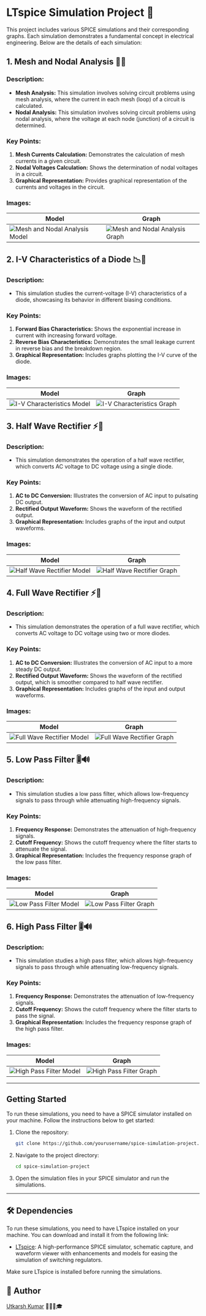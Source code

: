 # LTspice Simulation Project 🚀

This project includes various SPICE simulations and their corresponding graphs. Each simulation demonstrates a fundamental concept in electrical engineering. Below are the details of each simulation:

## 1. Mesh and Nodal Analysis 📐🔧

### Description:
- **Mesh Analysis:** This simulation involves solving circuit problems using mesh analysis, where the current in each mesh (loop) of a circuit is calculated.
- **Nodal Analysis:** This simulation involves solving circuit problems using nodal analysis, where the voltage at each node (junction) of a circuit is determined.

### Key Points:
1. **Mesh Currents Calculation:** Demonstrates the calculation of mesh currents in a given circuit.
2. **Nodal Voltages Calculation:** Shows the determination of nodal voltages in a circuit.
3. **Graphical Representation:** Provides graphical representation of the currents and voltages in the circuit.

### Images:
| Model | Graph |
|-------|-------|
| ![Mesh and Nodal Analysis Model](path/to/mesh_nodal_model.png) | ![Mesh and Nodal Analysis Graph](path/to/mesh_nodal_graph.png) |

## 2. I-V Characteristics of a Diode 📉🔋

### Description:
- This simulation studies the current-voltage (I-V) characteristics of a diode, showcasing its behavior in different biasing conditions.

### Key Points:
1. **Forward Bias Characteristics:** Shows the exponential increase in current with increasing forward voltage.
2. **Reverse Bias Characteristics:** Demonstrates the small leakage current in reverse bias and the breakdown region.
3. **Graphical Representation:** Includes graphs plotting the I-V curve of the diode.

### Images:
| Model | Graph |
|-------|-------|
| ![I-V Characteristics Model](path/to/iv_characteristics_model.png) | ![I-V Characteristics Graph](path/to/iv_characteristics_graph.png) |

## 3. Half Wave Rectifier ⚡🔄

### Description:
- This simulation demonstrates the operation of a half wave rectifier, which converts AC voltage to DC voltage using a single diode.

### Key Points:
1. **AC to DC Conversion:** Illustrates the conversion of AC input to pulsating DC output.
2. **Rectified Output Waveform:** Shows the waveform of the rectified output.
3. **Graphical Representation:** Includes graphs of the input and output waveforms.

### Images:
| Model | Graph |
|-------|-------|
| ![Half Wave Rectifier Model](path/to/half_wave_rectifier_model.png) | ![Half Wave Rectifier Graph](path/to/half_wave_rectifier_graph.png) |

## 4. Full Wave Rectifier ⚡🔄

### Description:
- This simulation demonstrates the operation of a full wave rectifier, which converts AC voltage to DC voltage using two or more diodes.

### Key Points:
1. **AC to DC Conversion:** Illustrates the conversion of AC input to a more steady DC output.
2. **Rectified Output Waveform:** Shows the waveform of the rectified output, which is smoother compared to half wave rectifier.
3. **Graphical Representation:** Includes graphs of the input and output waveforms.

### Images:
| Model | Graph |
|-------|-------|
| ![Full Wave Rectifier Model](path/to/full_wave_rectifier_model.png) | ![Full Wave Rectifier Graph](path/to/full_wave_rectifier_graph.png) |

## 5. Low Pass Filter 🎚️🔊

### Description:
- This simulation studies a low pass filter, which allows low-frequency signals to pass through while attenuating high-frequency signals.

### Key Points:
1. **Frequency Response:** Demonstrates the attenuation of high-frequency signals.
2. **Cutoff Frequency:** Shows the cutoff frequency where the filter starts to attenuate the signal.
3. **Graphical Representation:** Includes the frequency response graph of the low pass filter.

### Images:
| Model | Graph |
|-------|-------|
| ![Low Pass Filter Model](path/to/low_pass_filter_model.png) | ![Low Pass Filter Graph](path/to/low_pass_filter_graph.png) |

## 6. High Pass Filter 🎚️🔊

### Description:
- This simulation studies a high pass filter, which allows high-frequency signals to pass through while attenuating low-frequency signals.

### Key Points:
1. **Frequency Response:** Demonstrates the attenuation of low-frequency signals.
2. **Cutoff Frequency:** Shows the cutoff frequency where the filter starts to pass the signal.
3. **Graphical Representation:** Includes the frequency response graph of the high pass filter.

### Images:
| Model | Graph |
|-------|-------|
| ![High Pass Filter Model](path/to/high_pass_filter_model.png) | ![High Pass Filter Graph](path/to/high_pass_filter_graph.png) |

---

## Getting Started

To run these simulations, you need to have a SPICE simulator installed on your machine. Follow the instructions below to get started:

1. Clone the repository:
   ```bash
   git clone https://github.com/yourusername/spice-simulation-project.git
   ```
2. Navigate to the project directory:
   ```bash
   cd spice-simulation-project
   ```
3. Open the simulation files in your SPICE simulator and run the simulations.

---

## 🛠️ Dependencies

To run these simulations, you need to have LTspice installed on your machine. You can download and install it from the following link:

- [LTspice](https://www.analog.com/en/design-center/design-tools-and-calculators/ltspice-simulator.html): A high-performance SPICE simulator, schematic capture, and waveform viewer with enhancements and models for easing the simulation of switching regulators.

Make sure LTspice is installed before running the simulations.

## 👤 Author

[Utkarsh Kumar](https://github.com/utkarsh-kumar4) 👨🏻‍💻🎓
